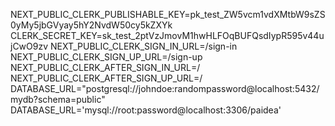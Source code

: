 NEXT_PUBLIC_CLERK_PUBLISHABLE_KEY=pk_test_ZW5vcm1vdXMtbW9sZS0yMy5jbGVyay5hY2NvdW50cy5kZXYk
CLERK_SECRET_KEY=sk_test_2ptVzJmovM1hwHLFOqBUFQsdIypR595v44ujCwO9zv
NEXT_PUBLIC_CLERK_SIGN_IN_URL=/sign-in
NEXT_PUBLIC_CLERK_SIGN_UP_URL=/sign-up
NEXT_PUBLIC_CLERK_AFTER_SIGN_IN_URL=/
NEXT_PUBLIC_CLERK_AFTER_SIGN_UP_URL=/
DATABASE_URL="postgresql://johndoe:randompassword@localhost:5432/mydb?schema=public"
DATABASE_URL='mysql://root:password@localhost:3306/paidea'